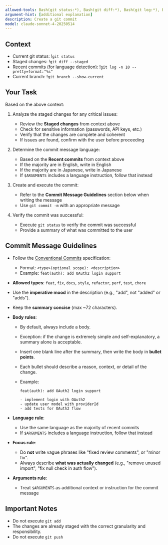 ```yaml
---
allowed-tools: Bash(git status:*), Bash(git diff:*), Bash(git log:*), Bash(git branch:*), Bash(git commit:*)
argument-hint: [additional explanation]
description: Create a git commit
model: claude-sonnet-4-20250514
---
```


## Context

- Current git status: !`git status`
- Staged changes: !`git diff --staged`
- Recent commits (for language detection): !`git log -n 10 --pretty=format:"%s"`
- Current branch: !`git branch --show-current`

## Your Task

Based on the above context:

1. Analyze the staged changes for any critical issues:

   - Review the **Staged changes** from context above
   - Check for sensitive information (passwords, API keys, etc.)
   - Verify that the changes are complete and coherent
   - If issues are found, confirm with the user before proceeding

2. Determine the commit message language:

   - Based on the **Recent commits** from context above
   - If the majority are in English, write in English
   - If the majority are in Japanese, write in Japanese
   - If `$ARGUMENTS` includes a language instruction, follow that instead

3. Create and execute the commit:

   - Refer to the **Commit Message Guidelines** section below when writing the message
   - Use `git commit -m` with an appropriate message

4. Verify the commit was successful:

   - Execute `git status` to verify the commit was successful
   - Provide a summary of what was committed to the user

## Commit Message Guidelines

- Follow the [Conventional Commits](https://www.conventionalcommits.org/) specification:
  - Format: `<type>(optional scope): <description>`
  - Example: `feat(auth): add OAuth2 login support`
- **Allowed types**: `feat`, `fix`, `docs`, `style`, `refactor`, `perf`, `test`, `chore`
- Use the **imperative mood** in the description (e.g., "add", not "added" or "adds").
- Keep the **summary concise** (max ~72 characters).
- **Body rules**:

  - By default, always include a body.
  - Exception: if the change is extremely simple and self-explanatory, a summary alone is acceptable.
  - Insert one blank line after the summary, then write the body in **bullet points**.
  - Each bullet should describe a reason, context, or detail of the change.
  - Example:

    ```
    feat(auth): add OAuth2 login support

    - implement login with OAuth2
    - update user model with providerId
    - add tests for OAuth2 flow
    ```

- **Language rule**:
  - Use the same language as the majority of recent commits
  - If `$ARGUMENTS` includes a language instruction, follow that instead
- **Focus rule**:
  - Do **not** write vague phrases like "fixed review comments", or "minor fix".
  - Always describe **what was actually changed** (e.g., "remove unused import", "fix null check in auth flow").
- **Arguments rule**:
  - Treat `$ARGUMENTS` as additional context or instruction for the commit message

## Important Notes

- Do not execute `git add`
- The changes are already staged with the correct granularity and responsibility.
- Do not execute `git push`
